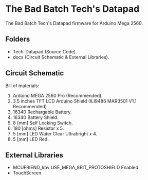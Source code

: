 # The Bad Batch Tech's Datapad
The Bad Batch Tech's Datapad firmware for Arduino Mega 2560.
## Folders
- Tech-Datapad (Source Code).
- docs (Circuit Schematic & External Libraries).
## Circuit Schematic
Bill of materials:
1. Arduino MEGA 2560 Pro (Recommended).
2. 3.5 inches TFT LCD Arduino Shield (ILI9486 MAR3501 V1.1 Recommended).
3. 16340 Rechargable Battery.
4. 16340 Battery Shield.
5. 8 [mm] Self Locking Switch.
6. 180 [ohms] Resistor x 5.
7. 5 [mm] LED Water Clear Ultrabright x 4.
8. 5 [mm] LED Red.
## External Libraries
- MCUFRIEND_kbv USE_MEGA_8BIT_PROTOSHIELD Enabled.
- TouchScreen.
